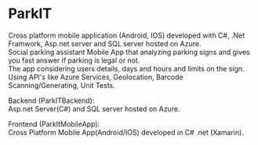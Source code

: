 # ParkIT
Cross platform mobile application (Android, IOS) developed with C#, .Net Framwork, Asp.net server and SQL server hosted on Azure.  
Social parking assistant Mobile App that analyzing parking signs and gives you fast answer if parking is legal or not.  
The app considering users details, days and hours and limits on the sign.  
Using API's like Azure Services, Geolocation, Barcode Scanning/Generating, Unit Tests.      

Backend (ParkITBackend):  
Asp.net Server(C#) and SQL server hosted on Azure.    

Frontend (ParkItMobileApp):  
Cross Platform Mobile App(Android/IOS) developed in C# .net (Xamarin).    
